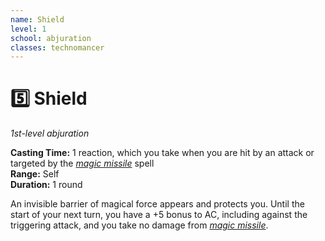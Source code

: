 ```yaml
---
name: Shield
level: 1
school: abjuration
classes: technomancer
---
```


# :five: Shield 
_1st-level abjuration_ 

**Casting Time:** 1 reaction, which you take when you are hit by an attack or targeted by the _[magic missile](magic_missile.md)_ spell    
**Range:** Self    
**Duration:** 1 round 

An invisible barrier of magical force appears and protects you. Until the start of your next turn, you have a +5 bonus to AC, including against the triggering attack, and you take no damage from _[magic missile](magic_missile.md)_. 